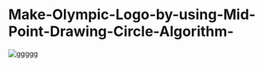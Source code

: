 # Make-Olympic-Logo-by-using-Mid-Point-Drawing-Circle-Algorithm-
![ggggg](https://github.com/Magnus1971/Make-Olympic-Logo-by-using-Mid-Point-Drawing-Circle-Algorithm-/assets/124759758/c52ddeab-42fc-4f0b-8809-6eecc9825c0e)
